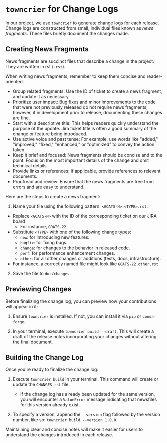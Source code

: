 # `towncrier` for Change Logs

In our project, we use `towncrier` to generate change logs for each release. Change logs are constructed from small, individual files known as *news fragments*. These files briefly document the changes made.

## Creating News Fragments

News fragments are succinct files that describe a change in the project. They are written in rst (`.rst`).

When writing news fragments, remember to keep them concise and reader-oriented.
  - Group related fragments: Use the ID of ticket to create a news fragment, and update it as necessary.
  - Prioritize user impact: Bug fixes and minor improvements to the code that were not previously released do not require news fragments, however, if in development prior to release, documenting these changes are fine.
  - Start with a descriptive title: This helps readers quickly understand the purpose of the update. Jira ticket title is often a good summary of the change or feature being introduced.
  - Use active voice and past tense: For example, use words like "added," "improved," "fixed," "enhanced," or "optimized" to convey the action taken.
  - Keep it brief and focused: News fragments should be concise and to the point. Focus on the most important details of the change and omit technical details.
  - Provide links or references: If applicable, provide references to relevant documents.
  - Proofread and review: Ensure that the news fragments are free from errors and are easy to understand.

Here are the steps to create a news fragment:

1. Name your file using the following pattern: `<GOATS-N>.<TYPE>.rst`.
  - Replace `<GOATS-N>` with the ID of the corresponding ticket on our JIRA board
    - For instance, `GOATS-22`.
  - Substitute `<TYPE>` with one of the following change types:
    - `new`: for introducing new features.
    - `bugfix`: for fixing bugs.
    - `change`: for changes to the behavior in released code.
    - `perf`: for performance enhancement changes.
    - `other`: for all other changes or additions (tests, docs, infrastructure).
  - For instance, a correctly named file might look like `GOATS-22.other.rst`.

2. Save the file to `doc/changes`.

## Previewing Changes

Before finalizing the change log, you can preview how your contributions will appear in it:

1. Ensure `towncrier` is installed. If not, you can install it via `pip` or `conda-forge`.

2. In your terminal, execute `towncrier build --draft`. This will create a draft of the release notes incorporating your changes without altering the final document.

## Building the Change Log

Once you're ready to finalize the change log:

1. Execute `towncrier build` in your terminal. This command will create or update the `CHANGES.rst` file.

   - If the change log has already been updated for the same version, you will encounter a `ValueError` message indicating that newsfiles for this version already exist.

2. To specify a version, append the `--version` flag followed by the version number, like so: `towncrier build --version 1.0.0`.

Maintaining clear and concise notes will make it easier for users to understand the changes introduced in each release.